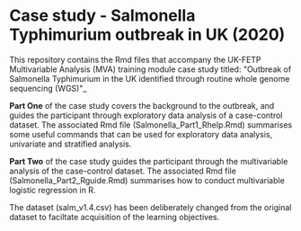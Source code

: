 # Case study - Salmonella Typhimurium outbreak in UK (2020)
This repository contains the Rmd files that accompany the UK-FETP Multivariable Analysis (MVA) training module case study titled:
"Outbreak of Salmonella Typhimurium in the UK identified through routine whole genome sequencing (WGS)"_

**Part One** of the case study covers the background to the outbreak, and guides the participant through exploratory data analysis of a case-control dataset. 
The associated Rmd file (Salmonella_Part1_Rhelp.Rmd) summarises some useful commands that can be used for exploratory data analysis, univariate and stratified analysis. 

**Part Two** of the case study guides the participant through the multivariable analysis of the case-control dataset.
The associated Rmd file (Salmonella_Part2_Rguide.Rmd) summarises how to conduct multivariable logistic regression in R. 

The dataset (salm_v1.4.csv) has been deliberately changed from the original dataset to faciltate acquisition of the learning objectives.

